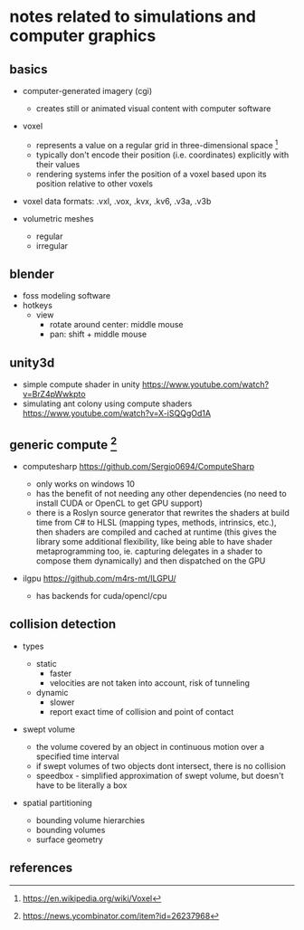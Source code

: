 # notes related to simulations and computer graphics

## basics

- computer-generated imagery (cgi)
  - creates still or animated visual content with computer software

- voxel
  - represents a value on a regular grid in three-dimensional space [^1]
  - typically don't encode their position (i.e. coordinates) explicitly with their values
  - rendering systems infer the position of a voxel based upon its position relative to other voxels

- voxel data formats: .vxl, .vox, .kvx, .kv6, .v3a, .v3b

- volumetric meshes
  - regular
  - irregular


## blender

- foss modeling software
- hotkeys
  - view
    - rotate around center: 	middle mouse
    - pan: 					shift + middle mouse


## unity3d

- simple compute shader in unity https://www.youtube.com/watch?v=BrZ4pWwkpto
- simulating ant colony using compute shaders https://www.youtube.com/watch?v=X-iSQQgOd1A


## generic compute [^2]

- computesharp https://github.com/Sergio0694/ComputeSharp
  - only works on windows 10
  - has the benefit of not needing any other dependencies (no need to install CUDA or OpenCL to get GPU support)
  - there is a Roslyn source generator that rewrites the shaders at build time from C# to HLSL (mapping types, 
    methods, intrinsics, etc.), then shaders are compiled and cached at runtime (this gives the library some 
    additional flexibility, like being able to have shader metaprogramming too, ie. capturing delegates in a 
    shader to compose them dynamically) and then dispatched on the GPU

- ilgpu https://github.com/m4rs-mt/ILGPU/
  - has backends for cuda/opencl/cpu


## collision detection

- types
  - static
    - faster
    - velocities are not taken into account, risk of tunneling
  - dynamic
    - slower
    - report exact time of collision and point of contact

- swept volume
  - the volume covered by an object in continuous motion over a specified time interval
  - if swept volumes of two objects dont intersect, there is no collision
  - speedbox - simplified approximation of swept volume, but doesn't have to be literally a box

- spatial partitioning
  - bounding volume hierarchies
  - bounding volumes
  - surface geometry


## references

[^1]: https://en.wikipedia.org/wiki/Voxel
[^2]: https://news.ycombinator.com/item?id=26237968
